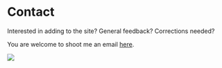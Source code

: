 # Contact

Interested in adding to the site? General feedback? Corrections needed?

You are welcome to shoot me an email [here](mailto:hometownmainst@gmail.com).



![](img/mailbox_dca.jpg)